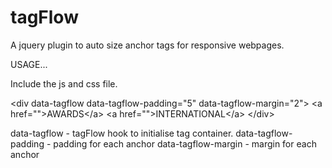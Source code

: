 tagFlow
=======

A jquery plugin to auto size anchor tags for responsive webpages.


USAGE...

Include the js and css file.

&lt;div data-tagflow data-tagflow-padding="5" data-tagflow-margin="2"&gt;
 &lt;a href="">AWARDS&lt;/a&gt;
 &lt;a href="">INTERNATIONAL&lt;/a&gt;
&lt;/div&gt; 

data-tagflow  - tagFlow hook to initialise tag container.
data-tagflow-padding  - padding for each anchor
data-tagflow-margin   - margin for each anchor
